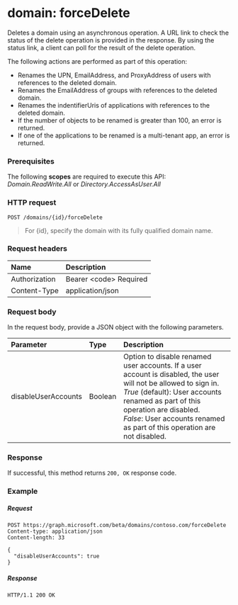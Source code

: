 # domain: forceDelete

Deletes a domain using an asynchronous operation. A URL link to check the status of the delete operation is provided in the response. By using the status link, a client can poll for the result of the delete operation. 

The following actions are performed as part of this operation: 
* Renames the UPN, EmailAddress, and ProxyAddress of users with references to the deleted domain.
* Renames the EmailAddress of groups with references to the deleted domain. 
* Renames the indentifierUris of applications with references to the deleted domain. 
* If the number of objects to be renamed is greater than 100, an error is returned. 
* If one of the applications to be renamed is a multi-tenant app, an error is returned.

### Prerequisites
The following **scopes** are required to execute this API: *Domain.ReadWrite.All* or *Directory.AccessAsUser.All*
### HTTP request
<!-- { "blockType": "ignored" } -->
```http
POST /domains/{id}/forceDelete
```

> For {id}, specify the domain with its fully qualified domain name.

### Request headers
| Name       | Description|
|:---------------|:----------|
| Authorization  | Bearer &lt;code&gt; Required|
| Content-Type  | application/json |

### Request body
In the request body, provide a JSON object with the following parameters.

| Parameter	   | Type	|Description|
|:---------------|:--------|:----------|
|disableUserAccounts|Boolean| Option to disable renamed user accounts. If a user account is disabled, the user will not be allowed to sign in. </br>*True* (default): User accounts renamed as part of this operation are disabled. </br>*False*: User accounts renamed as part of this operation are not disabled. |

### Response
If successful, this method returns `200, OK` response code. 

### Example
##### Request
<!-- {
  "blockType": "request",
  "name": "domain_forcedelete"
}-->
```http
POST https://graph.microsoft.com/beta/domains/contoso.com/forceDelete
Content-type: application/json
Content-length: 33

{
  "disableUserAccounts": true
}
```

##### Response

<!-- {
  "blockType": "response",
  "truncated": true,
  "@odata.type": "microsoft.graph.None"
} -->

```http
HTTP/1.1 200 OK
```
<!-- uuid: 8fcb5dbc-d5aa-4681-8e31-b001d5168d79
2015-10-25 14:57:30 UTC -->
<!-- {
  "type": "#page.annotation",
  "description": "domain: forcedelete",
  "keywords": "",
  "section": "documentation",
  "tocPath": ""
}-->